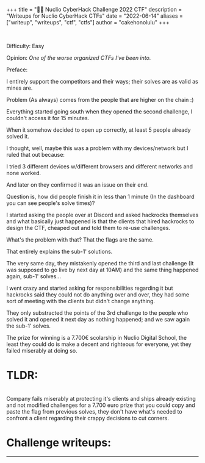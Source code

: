+++
title = "🕵🏻 Nuclio CyberHack Challenge 2022 CTF"
description = "Writeups for Nuclio CyberHack CTFs"
date = "2022-06-14"
aliases = ["writeup", "writeups", "ctf", "ctfs"]
author = "cakehonolulu"
+++

<br>

Difficulty:
Easy

Opinion:
*One of the worse organized CTFs I've been into.*

Preface:

I entirely support the competitors and their ways; their solves are as valid as mines are.

Problem (As always) comes from the people that are higher on the chain :)

Everything started going south when they opened the second challenge, I couldn't access it for 15 minutes.

When it somehow decided to open up correctly, at least 5 people already solved it.

I thought, well, maybe this was a problem with my devices/network but I ruled that out because:

I tried 3 different devices w/different browsers and different networks and none worked.

And later on they confirmed it was an issue on their end.

Question is, how did people finish it in less than 1 minute (In the dashboard you can see people's solve times)?

I started asking the people over at Discord and asked hackrocks themselves and what basically just happened is that
the clients that hired hackrocks to design the CTF, cheaped out and told them to re-use challenges.

What's the problem with that? That the flags are the same.

That entirely explains the sub-1' solutions.

The very same day, they mistakenly opened the third and last challenge (It was supposed to go live by next day at 10AM) and the same
thing happened again, sub-1' solves...

I went crazy and started asking for responsibilities regarding it but hackrocks said they could not do anything over and over, they had
some sort of meeting with the clients but didn't change anything.

They only substracted the points of the 3rd challenge to the people who solved it and opened it next day as nothing happened; and we saw again
the sub-1' solves.

The prize for winning is a 7.700€ scolarship in Nuclio Digital School, the least they could do is make a decent and righteous for everyone, yet they
failed miserably at doing so.

# TLDR:

<br>
Company fails miserably at protecting it's clients and ships already existing and not modified challenges for a 7.700 euro prize that you could copy and 
paste the flag from previous solves, they don't have what's needed to confront a client regarding their crappy decisions to cut corners.

# Challenge writeups:

<hr>

